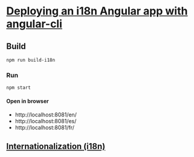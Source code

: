 # [Deploying an i18n Angular app with angular-cli](https://dev.to/angular/deploying-an-i18n-angular-app-with-angular-cli-2fb9)

## Build 
```
npm run build-i18n
```

### Run
```
npm start
```

#### Open in browser
- http://localhost:8081/en/
- http://localhost:8081/es/
- http://localhost:8081/fr/

## [Internationalization (i18n)](https://angular.io/guide/i18n)